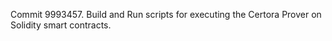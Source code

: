 Commit 9993457.                    Build and Run scripts for executing the Certora Prover on Solidity smart contracts.